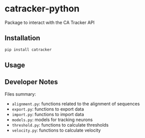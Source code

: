 # catracker-python

Package to interact with the CA Tracker API

## Installation

```bash
pip install catracker
```

## Usage

## Developer Notes

Files summary:

- `alignment.py`: functions related to the alignment of sequences
- `export.py`: functions to export data
- `import.py`: functions to import data
- `models.py`: models for tracking neurons
- `threshold.py`: functions to calculate thresholds
- `velocity.py`: functions to calculate velocity
